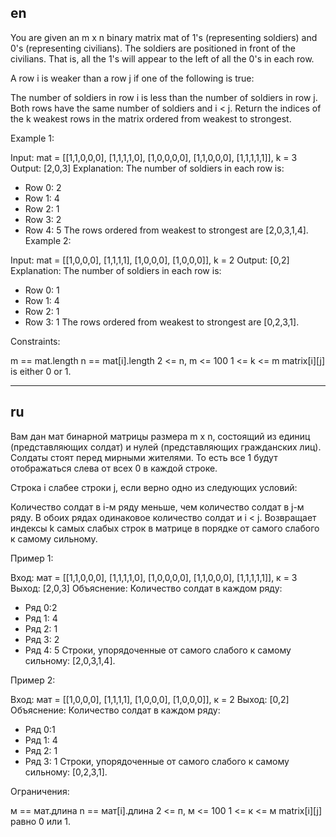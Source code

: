 ## en

You are given an m x n binary matrix mat of 1's (representing soldiers) and 0's (representing civilians). The soldiers are positioned in front of the civilians. That is, all the 1's will appear to the left of all the 0's in each row.

A row i is weaker than a row j if one of the following is true:

The number of soldiers in row i is less than the number of soldiers in row j.
Both rows have the same number of soldiers and i < j.
Return the indices of the k weakest rows in the matrix ordered from weakest to strongest.

Example 1:

Input: mat =
[[1,1,0,0,0],
 [1,1,1,1,0],
 [1,0,0,0,0],
 [1,1,0,0,0],
 [1,1,1,1,1]],
k = 3
Output: [2,0,3]
Explanation:
The number of soldiers in each row is:

- Row 0: 2
- Row 1: 4
- Row 2: 1
- Row 3: 2
- Row 4: 5
  The rows ordered from weakest to strongest are [2,0,3,1,4].
  Example 2:

Input: mat =
[[1,0,0,0],
 [1,1,1,1],
 [1,0,0,0],
 [1,0,0,0]],
k = 2
Output: [0,2]
Explanation:
The number of soldiers in each row is:

- Row 0: 1
- Row 1: 4
- Row 2: 1
- Row 3: 1
  The rows ordered from weakest to strongest are [0,2,3,1].

Constraints:

m == mat.length
n == mat[i].length
2 <= n, m <= 100
1 <= k <= m
matrix[i][j] is either 0 or 1.

---

## ru

Вам дан мат бинарной матрицы размера m x n, состоящий из единиц (представляющих солдат) и нулей (представляющих гражданских лиц). Солдаты стоят перед мирными жителями. То есть все 1 будут отображаться слева от всех 0 в каждой строке.

Строка i слабее строки j, если верно одно из следующих условий:

Количество солдат в i-м ряду меньше, чем количество солдат в j-м ряду.
В обоих рядах одинаковое количество солдат и i < j.
Возвращает индексы k самых слабых строк в матрице в порядке от самого слабого к самому сильному.

Пример 1:

Вход: мат =
[[1,1,0,0,0],
 [1,1,1,1,0],
 [1,0,0,0,0],
 [1,1,0,0,0],
 [1,1,1,1,1]],
к = 3
Выход: [2,0,3]
Объяснение:
Количество солдат в каждом ряду:

- Ряд 0:2
- Ряд 1: 4
- Ряд 2: 1
- Ряд 3: 2
- Ряд 4: 5
  Строки, упорядоченные от самого слабого к самому сильному: [2,0,3,1,4].

Пример 2:

Вход: мат =
[[1,0,0,0],
 [1,1,1,1],
 [1,0,0,0],
 [1,0,0,0]],
к = 2
Выход: [0,2]
Объяснение:
Количество солдат в каждом ряду:

- Ряд 0:1
- Ряд 1: 4
- Ряд 2: 1
- Ряд 3: 1
  Строки, упорядоченные от самого слабого к самому сильному: [0,2,3,1].

Ограничения:

м == мат.длина
n == мат[i].длина
2 <= п, м <= 100
1 <= к <= м
matrix[i][j] равно 0 или 1.
